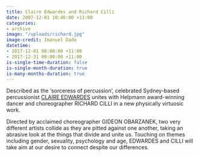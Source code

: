```yaml
---
title: Claire Edwardes and Richard Cilli
date: 2007-12-01 10:46:00 +11:00
categories:
- archive
image: "/uploads/richard.jpg"
image-credit: Imanuel Dado
datetime:
- 2017-12-01 00:00:00 +11:00
- 2017-12-31 00:00:00 +11:00
is-single-time-duration: false
is-single-month-duration: true
is-many-months-duration: true
---
```


Described as the ‘sorceress of percussion’, celebrated Sydney-based percussionist [CLAIRE EDWARDES](http://www.claireedwardes.com/) unites with Helpmann award-winning dancer and choreographer RICHARD CILLI in a new physically virtuosic work.

Directed by acclaimed choreographer GIDEON OBARZANEK, two very different artists collide as they are pitted against one another, taking an abrasive look at the things that divide and unite us. Touching on themes including gender, sexuality, psychology and age, EDWARDES and CILLI will take aim at our desire to connect despite our differences.